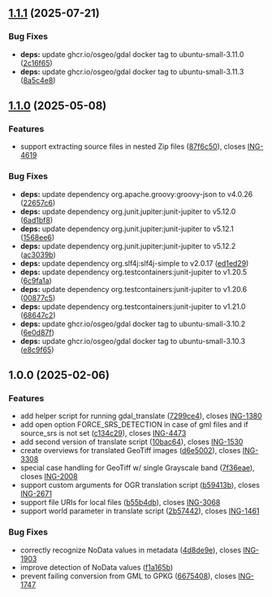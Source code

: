## [1.1.1](https://github.com/wetransform-os/conversion-gdal/compare/v1.1.0...v1.1.1) (2025-07-21)

### Bug Fixes

* **deps:** update ghcr.io/osgeo/gdal docker tag to ubuntu-small-3.11.0 ([2c16f65](https://github.com/wetransform-os/conversion-gdal/commit/2c16f65b886ed6c87799685415c0ce6e9f760524))
* **deps:** update ghcr.io/osgeo/gdal docker tag to ubuntu-small-3.11.3 ([8a5c4e8](https://github.com/wetransform-os/conversion-gdal/commit/8a5c4e89db13bf02ef0c692f57f9b54c70978bf3))

## [1.1.0](https://github.com/wetransform-os/conversion-gdal/compare/v1.0.0...v1.1.0) (2025-05-08)

### Features

* support extracting source files in nested Zip files ([87f6c50](https://github.com/wetransform-os/conversion-gdal/commit/87f6c503ea9e2182bda00d913a3acba6d85d6c76)), closes [ING-4619](https://wetransform.atlassian.net/browse/ING-4619)

### Bug Fixes

* **deps:** update dependency org.apache.groovy:groovy-json to v4.0.26 ([22657c6](https://github.com/wetransform-os/conversion-gdal/commit/22657c6a244bb23827afc6c7836688d10bddddc2))
* **deps:** update dependency org.junit.jupiter:junit-jupiter to v5.12.0 ([6ad1bf8](https://github.com/wetransform-os/conversion-gdal/commit/6ad1bf8d4e1058387573fd371c8f8a8d62a21ac0))
* **deps:** update dependency org.junit.jupiter:junit-jupiter to v5.12.1 ([1568ee6](https://github.com/wetransform-os/conversion-gdal/commit/1568ee6ac98de2f0c5c25b1e672307729b7e2ea8))
* **deps:** update dependency org.junit.jupiter:junit-jupiter to v5.12.2 ([ac3039b](https://github.com/wetransform-os/conversion-gdal/commit/ac3039b9f2e0f04727755cc90c6bff775f158ac8))
* **deps:** update dependency org.slf4j:slf4j-simple to v2.0.17 ([ed1ed29](https://github.com/wetransform-os/conversion-gdal/commit/ed1ed296321717c7a1f4e37039987e53eec34801))
* **deps:** update dependency org.testcontainers:junit-jupiter to v1.20.5 ([6c9fa1a](https://github.com/wetransform-os/conversion-gdal/commit/6c9fa1a07a1073cb77df446239d6ba6b4ae541b1))
* **deps:** update dependency org.testcontainers:junit-jupiter to v1.20.6 ([00877c5](https://github.com/wetransform-os/conversion-gdal/commit/00877c5b80a275ffd3f6c5e8365ac1e2339085d2))
* **deps:** update dependency org.testcontainers:junit-jupiter to v1.21.0 ([68647c2](https://github.com/wetransform-os/conversion-gdal/commit/68647c210fd4be027e1491dd875c2b01072866ce))
* **deps:** update ghcr.io/osgeo/gdal docker tag to ubuntu-small-3.10.2 ([6e0d87f](https://github.com/wetransform-os/conversion-gdal/commit/6e0d87fa4c2544fe091a4f87f95878fae010422a))
* **deps:** update ghcr.io/osgeo/gdal docker tag to ubuntu-small-3.10.3 ([e8c9f65](https://github.com/wetransform-os/conversion-gdal/commit/e8c9f658cf8d96d6cb80c1c25d5c8e86be91d64f))

## 1.0.0 (2025-02-06)

### Features

* add helper script for running gdal_translate ([7299ce4](https://github.com/wetransform-os/conversion-gdal/commit/7299ce4ff11ad1a1f2bb41c8d4a25fe9ff08c007)), closes [ING-1380](https://wetransform.atlassian.net/browse/ING-1380)
* add open option FORCE_SRS_DETECTION in case of gml files and if source_srs is not set ([c134c29](https://github.com/wetransform-os/conversion-gdal/commit/c134c2986922b00440b66473acf1ed5613baf277)), closes [ING-4473](https://wetransform.atlassian.net/browse/ING-4473)
* add second version of translate script ([10bac64](https://github.com/wetransform-os/conversion-gdal/commit/10bac64b2143529dbad289ceca48e9e27d8f323f)), closes [ING-1530](https://wetransform.atlassian.net/browse/ING-1530)
* create overviews for translated GeoTiff images ([d6e5002](https://github.com/wetransform-os/conversion-gdal/commit/d6e50022d6193f07abd039676edf8d29edff19c0)), closes [ING-3308](https://wetransform.atlassian.net/browse/ING-3308)
* special case handling for GeoTiff w/ single Grayscale band ([7f36eae](https://github.com/wetransform-os/conversion-gdal/commit/7f36eaee7580407faf0856b4d9d064aca1e343d3)), closes [ING-2008](https://wetransform.atlassian.net/browse/ING-2008)
* support custom arguments for OGR translation script ([b59413b](https://github.com/wetransform-os/conversion-gdal/commit/b59413bdb07d9c26e4d58d65eb31e88bb7a0d393)), closes [ING-2671](https://wetransform.atlassian.net/browse/ING-2671)
* support file URIs for local files ([b55b4db](https://github.com/wetransform-os/conversion-gdal/commit/b55b4dbb84830972067a58f478b21e5ece9f5102)), closes [ING-3068](https://wetransform.atlassian.net/browse/ING-3068)
* support world parameter in translate script ([2b57442](https://github.com/wetransform-os/conversion-gdal/commit/2b57442c7a73c7801bdf01fea03c2dd2923f558d)), closes [ING-1461](https://wetransform.atlassian.net/browse/ING-1461)

### Bug Fixes

* correctly recognize NoData values in metadata ([4d8de9e](https://github.com/wetransform-os/conversion-gdal/commit/4d8de9e377ad02492d59306f99ef07837a43a84a)), closes [ING-1903](https://wetransform.atlassian.net/browse/ING-1903)
* improve detection of NoData values ([f1a165b](https://github.com/wetransform-os/conversion-gdal/commit/f1a165bce47fd29410f03317b334aefd4aafa3c6))
* prevent failing conversion from GML to GPKG ([6675408](https://github.com/wetransform-os/conversion-gdal/commit/66754080b9dabfcd6c03a1d43eba9d717ff5be8b)), closes [ING-1747](https://wetransform.atlassian.net/browse/ING-1747)
